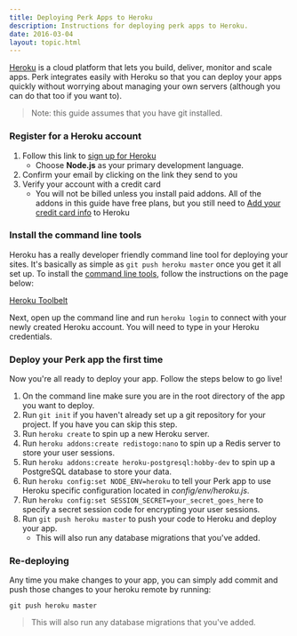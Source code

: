 ```yaml
---
title: Deploying Perk Apps to Heroku
description: Instructions for deploying perk apps to Heroku.
date: 2016-03-04
layout: topic.html
---
```


[Heroku](https://www.heroku.com) is a cloud platform that lets you build, deliver, monitor and scale apps. Perk integrates easily with Heroku so that you can deploy your apps quickly without worrying about managing your own servers (although you can do that too if you want to).

> Note: this guide assumes that you have git installed.

### Register for a Heroku account

1. Follow this link to [sign up for Heroku](https://signup.heroku.com)
	* Choose **Node.js** as your primary development language.
1. Confirm your email by clicking on the link they send to you
1. Verify your account with a credit card
	* You will not be billed unless you install paid addons. All of the addons in this guide have free plans, but you still need to [Add your credit card info](https://heroku.com/verify) to Heroku

### Install the command line tools

Heroku has a really developer friendly command line tool for deploying your sites. It's basically as simple as `git push heroku master` once you get it all set up. To install the [command line tools](https://toolbelt.heroku.com/), follow the instructions on the page below:

[Heroku Toolbelt](https://toolbelt.heroku.com/)

Next, open up the command line and run `heroku login` to connect with your newly created Heroku account. You will need to type in your Heroku credentials.

### Deploy your Perk app the first time

Now you're all ready to deploy your app. Follow the steps below to go live!

1. On the command line make sure you are in the root directory of the app you want to deploy.
1. Run `git init` if you haven't already set up a git repository for your project. If you have you can skip this step.
1. Run `heroku create` to spin up a new Heroku server.
1. Run `heroku addons:create redistogo:nano` to spin up a Redis server to store your user sessions.
1. Run `heroku addons:create heroku-postgresql:hobby-dev` to spin up a PostgreSQL database to store your data.
1. Run `heroku config:set NODE_ENV=heroku` to tell your Perk app to use Heroku specific configuration located in *config/env/heroku.js*.
1. Run `heroku config:set SESSION_SECRET=your_secret_goes_here` to specify a secret session code for encrypting your user sessions.
1. Run `git push heroku master` to push your code to Heroku and deploy your app.
	* This will also run any database migrations that you've added.

### Re-deploying

Any time you make changes to your app, you can simply add commit and push those changes to your heroku remote by running:

```
git push heroku master
```

> This will also run any database migrations that you've added.